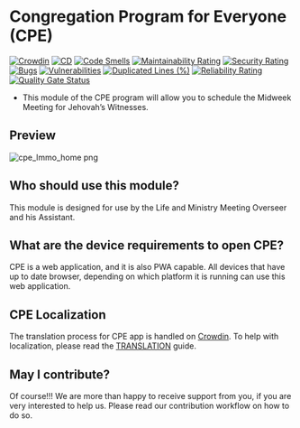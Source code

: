 # Congregation Program for Everyone (CPE)

[![Crowdin](https://badges.crowdin.net/cpe-lmmo/localized.svg)](https://crowdin.com/project/cpe-lmmo)
[![CD](https://github.com/sws2apps/lmm-oa-sws/actions/workflows/deploy.yml/badge.svg)](https://github.com/sws2apps/lmm-oa-sws/actions/workflows/deploy.yml)
[![Code Smells](https://sonarcloud.io/api/project_badges/measure?project=sws2apps_lmm-oa-sws&metric=code_smells)](https://sonarcloud.io/summary/new_code?id=sws2apps_lmm-oa-sws)
[![Maintainability Rating](https://sonarcloud.io/api/project_badges/measure?project=sws2apps_lmm-oa-sws&metric=sqale_rating)](https://sonarcloud.io/summary/new_code?id=sws2apps_lmm-oa-sws)
[![Security Rating](https://sonarcloud.io/api/project_badges/measure?project=sws2apps_lmm-oa-sws&metric=security_rating)](https://sonarcloud.io/summary/new_code?id=sws2apps_lmm-oa-sws)
[![Bugs](https://sonarcloud.io/api/project_badges/measure?project=sws2apps_lmm-oa-sws&metric=bugs)](https://sonarcloud.io/summary/new_code?id=sws2apps_lmm-oa-sws)
[![Vulnerabilities](https://sonarcloud.io/api/project_badges/measure?project=sws2apps_lmm-oa-sws&metric=vulnerabilities)](https://sonarcloud.io/summary/new_code?id=sws2apps_lmm-oa-sws)
[![Duplicated Lines (%)](https://sonarcloud.io/api/project_badges/measure?project=sws2apps_lmm-oa-sws&metric=duplicated_lines_density)](https://sonarcloud.io/summary/new_code?id=sws2apps_lmm-oa-sws)
[![Reliability Rating](https://sonarcloud.io/api/project_badges/measure?project=sws2apps_lmm-oa-sws&metric=reliability_rating)](https://sonarcloud.io/summary/new_code?id=sws2apps_lmm-oa-sws)
[![Quality Gate Status](https://sonarcloud.io/api/project_badges/measure?project=sws2apps_lmm-oa-sws&metric=alert_status)](https://sonarcloud.io/summary/new_code?id=sws2apps_lmm-oa-sws)

- This module of the CPE program will allow you to schedule the Midweek Meeting for Jehovah’s Witnesses.

## Preview

![cpe_lmmo_home png](https://user-images.githubusercontent.com/99427273/206681843-4bf8d5e9-a611-4bde-af69-8ce29542357c.jpg)

## Who should use this module?

This module is designed for use by the Life and Ministry Meeting Overseer and his Assistant.

## What are the device requirements to open CPE?

CPE is a web application, and it is also PWA capable. All devices that have up to date browser, depending on which platform it is running can use this web application.

## CPE Localization

The translation process for CPE app is handled on [Crowdin](https://crowdin.com/project/cpe-lmmo). To help with localization, please read the [TRANSLATION](./TRANSLATION.md) guide.

## May I contribute?

Of course!!! We are more than happy to receive support from you, if you are very interested to help us. Please read our contribution workflow on how to do so.
